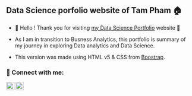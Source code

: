 <h2>Data Science porfolio website of Tam Pham 🏠 </h2>

- 👏 Hello ! Thank you for visiting [my Data Science Portfolio](aaa) website 👏

- As I am in transition to Busness Analytics, this portfolio is summary of my journey in exploring Data analytics and Data Science.

- This version was made using HTML v5 & CSS from [Boostrap](https://getbootstrap.com).



<h3> 🤳 Connect with me:</h3>

[<img align="left" alt="TamPham | LinkedIn" width="22px" src="https://cdn.jsdelivr.net/npm/simple-icons@v3/icons/linkedin.svg" />][linkedin]
[<img align="left" alt="TamPham | Tableau" width="22px" src="https://cdn.jsdelivr.net/npm/simple-icons@v3/icons/tableau.svg" />][tableau]


[tableau]: https://public.tableau.com/app/profile/tam.pham5379/viz/PMT_Profile/Profile
[linkedin]: https://linkedin.com/in/pmtam
